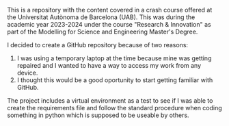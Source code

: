 This is a repository with the content covered in a crash course offered at the Universitat Autònoma de Barcelona (UAB). This was during the academic year 2023-2024 under the course "Research & Innovation" as part of the Modelling for Science and Engineering Master's Degree.

I decided to create a GitHub repository because of two reasons:
1. I was using a temporary laptop at the time because mine was getting repaired and I wanted to have a way to access my work from any device.
2. I thought this would be a good oportunity to start getting familiar with GitHub.

The project includes a virtual environment as a test to see if I was able to create the requirements file and follow the standard procedure when coding something in python which is supposed to be useable by others.